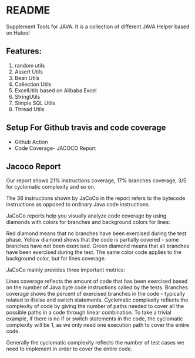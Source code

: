# README

Supplement Tools for JAVA. It is a collection
of different JAVA Helper based on Hutool

## Features:

1. random utils
2. Assert Utils
3. Bean Utils
4. Collection Utils
5. ExcelUtils based on Alibaba Excel
6. StringUtils
7. Simple SQL Utils
8. Thread Utils

## Setup For Github travis and code coverage

- Github Action
- Code Coverage- JACOCO Report

## Jacoco Report

Our report shows 21% instructions coverage, 17% branches coverage, 3/5 for cyclomatic complexity and so on.

The 38 instructions shown by JaCoCo in the report refers to the bytecode instructions as opposed to ordinary Java code instructions.

JaCoCo reports help you visually analyze code coverage by using diamonds with colors for branches and background colors for lines:

Red diamond means that no branches have been exercised during the test phase.
Yellow diamond shows that the code is partially covered – some branches have not been exercised.
Green diamond means that all branches have been exercised during the test.
The same color code applies to the background color, but for lines coverage.

JaCoCo mainly provides three important metrics:

Lines coverage reflects the amount of code that has been exercised based on the number of Java byte code instructions called by the tests.
Branches coverage shows the percent of exercised branches in the code – typically related to if/else and switch statements.
Cyclomatic complexity reflects the complexity of code by giving the number of paths needed to cover all the possible paths in a code through linear combination.
To take a trivial example, if there is no if or switch statements in the code, the cyclomatic complexity will be 1, as we only need one execution path to cover the entire code.

Generally the cyclomatic complexity reflects the number of test cases we need to implement in order to cover the entire code.